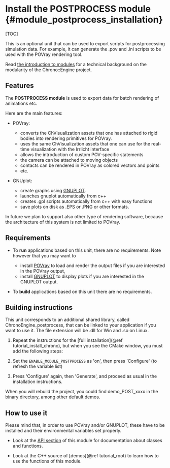 Install the POSTPROCESS module {#module_postprocess_installation}
==========================

[TOC]

This is an optional unit that can be used to export scripts for 
postprocessing simulation data. For example, it can generate 
the .pov and .ini scripts to be used with the POVray rendering tool.

Read [the introduction to modules](modularity.html) for a technical 
background on the modularity of the Chrono::Engine project.


## Features

The **POSTPROCESS module** is used to export data for
batch rendering of animations etc.

Here are the main features:

- POVray:
	- converts the ChVisualization assets that one has 
	  attached to rigid bodies into rendering primitives for POVray. 
	- uses the same ChVisualization assets that one can use 
	  for the real-time visualization with the Irrlicht interface
	- allows the introduction of custom POV-specific statements
	- the camera can be attached to moving objects
	- contacts can be rendered in POVray as colored vectors and points
	- etc.

- GNUplot:
	- create graphs using [GNUPLOT](http://www.gnuplot.info).
	- launches gnuplot automatically from c++
	- creates .gpl scripts automatically from c++ with easy functions
	- save plots on disk as .EPS or .PNG or other formats.

In future we plan to support also other type of rendering software, 
because the architecture of this system is not limited to POVray.


## Requirements

- To **run** applications based on this unit, there are no requirements. 
  Note however that you may want to 
	- install [POVray](http://www.POVray.org) to load and render 
	  the output files if you are interested in the POVray output, 
	- install [GNUPLOT](http://www.gnuplot.info) to display plots if 
	  you are interested in the GNUPLOT output. 

- To **build** applications based on this unit there are no requirements.


## Building instructions

This unit corresponds to an additional shared library, called ChronoEngine_postprocess, that can be linked to your application if you want to use it.
The file extension will be .dll for Win and .so on Linux.

1. Repeat the instructions for the [full installation](@ref tutorial_install_chrono), but when you see 
   the CMake window, you must add the following steps:
   
2. Set the `ENABLE_MODULE_POSTPROCESS` as 'on', then press 'Configure' (to refresh the variable list) 
 
3. Press 'Configure' again, then 'Generate', and proceed as usual in the installation instructions.

When you will rebuild the project, you could find demo_POST_xxxx in the 
binary directory, among other default demos. 

## How to use it

Please mind that, in order to use POVray and/or GNUPLOT, these have to be installed and their environmental variables set properly.

- Look at the [API section](group__postprocess__module.html) of this module for documentation about classes and functions.

- Look at the C++ source of [demos](@ref tutorial_root) to learn how to use the functions of this module.
